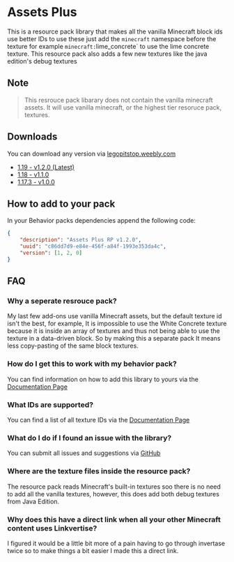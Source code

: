 # Assets Plus

This is a resource pack library that makes all the vanilla Minecraft block ids use better IDs to use these just add the `minecraft` namespace before the texture for example `minecraft:`lime_concrete` to use the lime concrete texture. This resource pack also adds a few new textures like the java edition's debug textures

## Note

> This resrouce pack libarary does not contain the vanilla minecraft assets. It will use vanilla minecraft, or the highest tier resoruce pack, textures.

## Downloads

You can download any version via [legopitstop.weebly.com](https://legopitstop.weebly.com/assets-plus.html)

- [1.19 - v1.2.0 (Latest)](https://www.mediafire.com/file/xhk2r1zioi9ref2/Assets_Plus_RP_v1.2.0.mcpack/file)
- [1.18 - v1.1.0](https://www.mediafire.com/file/te3v8k4ri0msk71/Assets_Plus_RP_v1.1.0.mcpack/file)
- [1.17.3 - v1.0.0](https://www.mediafire.com/file/13j38byhg522sow/Assets_Plus_RP_v1.0.0.mcpack/file)

## How to add to your pack

In your Behavior packs dependencies append the following code:

```json
{
    "description": "Assets Plus RP v1.2.0",
    "uuid": "c86dd7d9-e84e-456f-a84f-1993e353da4c",
    "version": [1, 2, 0]
}
```

## FAQ

### Why a seperate resrouce pack?

My last few add-ons use vanilla Minecraft assets, but the default texture id isn't the best, for example, It is impossible to use the White Concrete texture because it is inside an array of textures and thus not being able to use the texture in a data-driven block. So by making this a separate pack It means less copy-pasting of the same block textures.

### How do I get this to work with my behavior pack?

You can find information on how to add this library to yours via the [Documentation Page](https://legopitstop.github.io/Assets_Plus/)

### What IDs are supported?

You can find a list of all texture IDs via the [Documentation Page](https://legopitstop.github.io/Assets_Plus/)

### What do I do if I found an issue with the library?

You can submit all issues and suggestions via [GitHub](https://github.com/legopitstop/Assets_Plus/issues)

### Where are the texture files inside the resource pack?

The resource pack reads Minecraft's built-in textures soo there is no need to add all the vanilla textures, however, this does add both debug textures from Java Edition.

### Why does this have a direct link when all your other Minecraft content uses Linkvertise?

I figured it would be a little bit more of a pain having to go through invertase twice so to make things a bit easier I made this a direct link.
